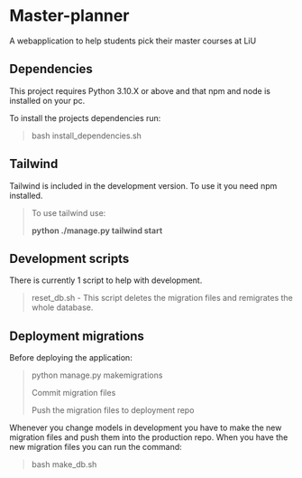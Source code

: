 # Master-planner
A webapplication to help students pick their master courses at LiU

## Dependencies
This project requires Python 3.10.X or above and that npm and node is installed on your pc.

To install the projects dependencies run:
> bash install_dependencies.sh

## Tailwind
Tailwind is included in the development version. To use it you need npm installed.

> To use tailwind use:
>
> **python ./manage.py tailwind start**

## Development scripts
There is currently 1 script to help with development.
> reset_db.sh - This script deletes the migration files and remigrates the whole database.

## Deployment migrations
Before deploying the application:

> python manage.py makemigrations
> 
> Commit migration files
> 
> Push the migration files to deployment repo

Whenever you change models in development you have to make the new migration files and push them into the production repo.
When you have the new migration files you can run the command:
> bash make_db.sh
